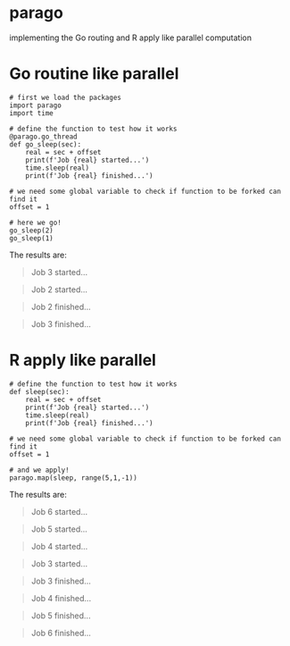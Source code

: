# parago
implementing the Go routing and R apply like parallel computation

# Go routine like parallel

```
# first we load the packages
import parago
import time

# define the function to test how it works
@parago.go_thread
def go_sleep(sec):
    real = sec + offset
    print(f'Job {real} started...')
    time.sleep(real)
    print(f'Job {real} finished...')

# we need some global variable to check if function to be forked can find it
offset = 1

# here we go!
go_sleep(2)
go_sleep(1)

```

The results are:

> Job 3 started...

> Job 2 started...

> Job 2 finished...

> Job 3 finished...


# R apply like parallel


```
# define the function to test how it works
def sleep(sec):
    real = sec + offset
    print(f'Job {real} started...')
    time.sleep(real)
    print(f'Job {real} finished...')

# we need some global variable to check if function to be forked can find it
offset = 1

# and we apply!
parago.map(sleep, range(5,1,-1))
```

The results are:

> Job 6 started...

> Job 5 started...

> Job 4 started...

> Job 3 started...

> Job 3 finished...

> Job 4 finished...

> Job 5 finished...

> Job 6 finished...

